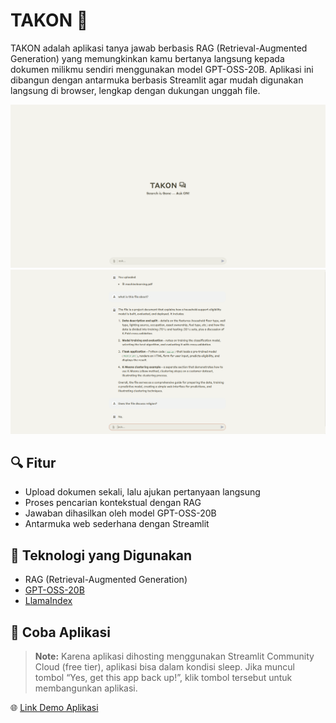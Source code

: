 # TAKON 🧠

TAKON adalah aplikasi tanya jawab berbasis RAG (Retrieval-Augmented Generation) yang memungkinkan kamu bertanya langsung kepada dokumen milikmu sendiri menggunakan model GPT-OSS-20B. Aplikasi ini dibangun dengan antarmuka berbasis Streamlit agar mudah digunakan langsung di browser, lengkap dengan dukungan unggah file.

![Screenshot](screenshot/demo1.png)
![Screenshot](screenshot/demo2.png)

## 🔍 Fitur

- Upload dokumen sekali, lalu ajukan pertanyaan langsung
- Proses pencarian kontekstual dengan RAG
- Jawaban dihasilkan oleh model GPT-OSS-20B
- Antarmuka web sederhana dengan Streamlit

## 🧠 Teknologi yang Digunakan

- RAG (Retrieval-Augmented Generation)
- [GPT-OSS-20B](https://openai.com/id-ID/index/introducing-gpt-oss/)
- [LlamaIndex](https://docs.llamaindex.ai/en/stable/)

## 🚀 Coba Aplikasi

> **Note:** Karena aplikasi dihosting menggunakan Streamlit Community Cloud (free tier), aplikasi bisa dalam kondisi sleep. Jika muncul tombol “Yes, get this app back up!”, klik tombol tersebut untuk membangunkan aplikasi.

🌐 [Link Demo Aplikasi](https://takono.streamlit.app/)
